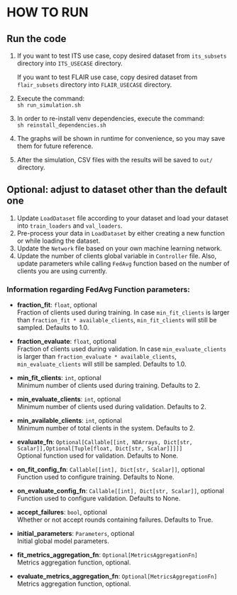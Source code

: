 # HOW TO RUN


## Run the code
1. If you want to test ITS use case, copy desired dataset from `its_subsets` directory into `ITS_USECASE` directory.

   If you want to test FLAIR use case, copy desired dataset from `flair_subsets` directory into `FLAIR_USECASE` directory.
2. Execute the command:  
```sh run_simulation.sh```
3. In order to re-install venv dependencies, execute the command:  
```sh reinstall_dependencies.sh```
4. The graphs will be shown in runtime for convenience, so you may save them for future reference. 
5. After the simulation, CSV files with the results will be saved to `out/` directory. 
 

## Optional: adjust to dataset other than the default one
    
1. Update `LoadDataset` file according to your dataset and load your dataset into `train_loaders` and `val_loaders`.
2. Pre-process your data in `LoadDataset` by either creating a new function or while loading the dataset.
3. Update the `Network` file based on your own machine learning network.
4. Update the number of clients global variable in `Controller` file. Also, update parameters while calling `FedAvg` function based on the number of clients you are using currently.


### Information regarding FedAvg Function parameters:

- **fraction_fit**: `float`, optional  
  Fraction of clients used during training. In case `min_fit_clients` is larger than `fraction_fit * available_clients`, `min_fit_clients` will still be sampled. Defaults to 1.0.
  
- **fraction_evaluate**: `float`, optional  
  Fraction of clients used during validation. In case `min_evaluate_clients` is larger than `fraction_evaluate * available_clients`, `min_evaluate_clients` will still be sampled. Defaults to 1.0.
  
- **min_fit_clients**: `int`, optional  
  Minimum number of clients used during training. Defaults to 2.
  
- **min_evaluate_clients**: `int`, optional  
  Minimum number of clients used during validation. Defaults to 2.
  
- **min_available_clients**: `int`, optional  
  Minimum number of total clients in the system. Defaults to 2.
  
- **evaluate_fn**: `Optional[Callable[[int, NDArrays, Dict[str, Scalar]],Optional[Tuple[float, Dict[str, Scalar]]]]]`  
  Optional function used for validation. Defaults to None.
  
- **on_fit_config_fn**: `Callable[[int], Dict[str, Scalar]]`, optional  
  Function used to configure training. Defaults to None.
  
- **on_evaluate_config_fn**: `Callable[[int], Dict[str, Scalar]]`, optional  
  Function used to configure validation. Defaults to None.
  
- **accept_failures**: `bool`, optional  
  Whether or not accept rounds containing failures. Defaults to True.
  
- **initial_parameters**: `Parameters`, optional  
  Initial global model parameters.
  
- **fit_metrics_aggregation_fn**: `Optional[MetricsAggregationFn]`  
  Metrics aggregation function, optional.
  
- **evaluate_metrics_aggregation_fn**: `Optional[MetricsAggregationFn]`  
  Metrics aggregation function, optional.
